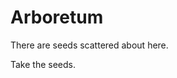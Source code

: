 # Arboretum

There are seeds scattered about here.

<Take id="seeds" onTake="You have found some seeds and pocketed them!">Take the seeds.</Take>